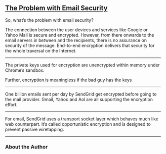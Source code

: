 [The Problem with Email Security](https://thenewstack.io/the-problem-with-email-security/)
---

So, what’s the problem with email security?

The connection between the user devices and services like Google or Yahoo Mail is secure and encrypted. However, from there onwards to the email servers in between and the recipients, there is no assurance on security of the message. End-to-end encryption delivers that security for the whole traversal on the Internet.

---

The private keys used for encryption are unencrypted within memory under Chrome’s sandbox. 

Further, encryption is meaningless if the bad guy has the keys

---

One billion emails sent per day by SendGrid get encrypted before going to the mail provider. Gmail, Yahoo and Aol are all supporting the encryption effort.

---

For email, SendGrid uses a transport socket layer which behaves much like web counterpart. It’s called opportunistic encryption and is designed to prevent passive wiretapping.

---


### About the Author